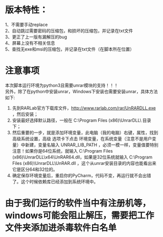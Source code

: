 # 版本特性：
 1、不需要手动replace  
 2、自动跳过需要密码的压缩包，和损坏的压缩包，并记录在txt文件  
 3、更正了上一版有漏解压的bug  
 4、屏幕上没有不相关信息  
 5、查找无exe和msi的压缩包，并记录在txt文件（在脚本所在位置）  
# 注意事项
本次脚本运行环境为python3且需要unrar模块的支持！！！   
另外，除了在python中安装unrar，Windows下安装也需要安装unrar，具体方法如下:   
1. 先到RARLab官方下载库文件，http://www.rarlab.com/rar/UnRARDLL.exe ，然后安装；   
2. 安装最好选择默认路径，一般在 C:\Program Files (x86)\UnrarDLL\ 目录下；   
3. 然后重要的一步，就是添加环境变量，此电脑（我的电脑）右键，属性，找到 高级系统设置，高级 选项卡下点击 环境变量，在系统变量（注意不是用户变量）中新建，变量名输入 UNRAR_LIB_PATH ，必须一模一样，变量值要特别注意！如果你是64位系统，就输入 C:\Program Files (x86)\UnrarDLL\x64\UnRAR64.dll，如果是32位系统就输入 C:\Program Files (x86)\UnrarDLL\UnRAR.dll ，这个从unrar安装目录的内容也能看出来它是区分64和32位的。  
4. 确定保存环境变量后，重启你的PyCharm，代码不变，再运行就不会出错了。这个时候依赖库已经添加到系统环境中。
# 由于我们运行的软件当中有注册机等，windows可能会阻止解压，需要把工作文件夹添加进杀毒软件白名单
